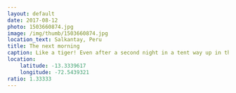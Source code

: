 ```yaml
---
layout: default
date: 2017-08-12
photo: 1503660874.jpg
image: /img/thumb/1503660874.jpg
location_text: Salkantay, Peru
title: The next morning
caption: Like a tiger! Even after a second night in a tent way up in the mountains I felt good! Just my legs were pretty sore from that rhiking and running.
location:
    latitude: -13.3339617
    longitude: -72.5439321
ratio: 1.33333
---
```

